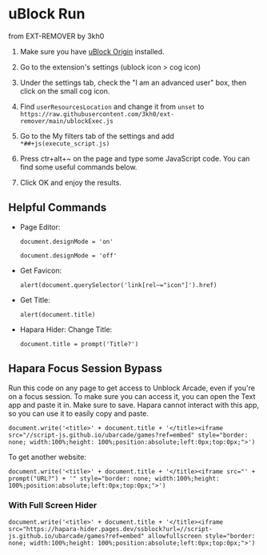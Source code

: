 # uBlock Run
from EXT-REMOVER by 3kh0

1. Make sure you have [uBlock Origin](https://chromewebstore.google.com/detail/ublock-origin/cjpalhdlnbpafiamejdnhcphjbkeiagm) installed.
2. Go to the extension's settings (ublock icon > cog icon)
3. Under the settings tab, check the "I am an advanced user" box, then click on the small cog icon.
4. Find `userResourcesLocation` and change it from `unset` to `https://raw.githubusercontent.com/3kh0/ext-remover/main/ublockExec.js`

5. Go to the My filters tab of the settings and add `*##+js(execute_script.js)`

7. Press ctr+alt+~ on the page and type some JavaScript code. You can find some useful commands below.
8. Click OK and enjoy the results.

## Helpful Commands

- Page Editor:
     ```
     document.designMode = 'on'
     ```
     ```
     document.designMode = 'off'
     ```
- Get Favicon:
     ```
     alert(document.querySelector('link[rel~="icon"]').href)
     ```
- Get Title:
     ```
     alert(document.title)
     ```
- Hapara Hider: Change Title:
     ```
     document.title = prompt('Title?')
     ```
## Hapara Focus Session Bypass
Run this code on any page to get access to Unblock Arcade, even if you're on a focus session. To make sure you can access it, you can open the Text app and paste it in. Make sure to save. Hapara cannot interact with this app, so you can use it to easily copy and paste.
```
document.write('<title>' + document.title + '</title><iframe src="//script-js.github.io/ubarcade/games?ref=embed" style="border: none; width:100%;height: 100%;position:absolute;left:0px;top:0px;">')
```
To get another website:
```
document.write('<title>' + document.title + '</title><iframe src="' + prompt("URL?") + '" style="border: none; width:100%;height: 100%;position:absolute;left:0px;top:0px;">')
```
### With Full Screen Hider
```
document.write('<title>' + document.title + '</title><iframe src="https://hapara-hider.pages.dev/ssblock?url=//script-js.github.io/ubarcade/games?ref=embed" allowfullscreen style="border: none; width:100%;height: 100%;position:absolute;left:0px;top:0px;">')
```
